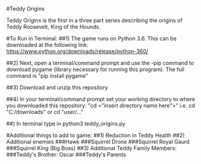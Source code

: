 #Teddy Origins

Teddy Origins is the first in a three part series describing the origins of Teddy Roosevelt, King of the Hounds. 


#To Run in Terminal:
##1) The game runs on Python 3.6. This can be downloaded at the following link:
    https://www.python.org/downloads/release/python-360/
    
##2) Next, open a terminal/command prompt and use the -pip command to download pygame (library necessary for running this program). The full command is "pip install pygame"

##3) Download and unzip this repository

##4) In your terminal/command prompt set your working directory to where you downloaded this repository:
    "cd <"insert directory name here">"
    i.e. cd "C:/downloads" or cd "user/..."

##) In terminal type in python3 teddy_origins.py


#Additional things to add to game:
  ##1) Reduction in Teddy Health
  ##2) Additional enemies 
    ###Hawk
    ###Squirrel Drone
    ###Squirrel Royal Gaurd
    ###Squirrel King (Big Boss)
  ##3) Additional Teddy Family Members:
    ###Teddy's Brother: Oscar
    ###Teddy's Parents
    
